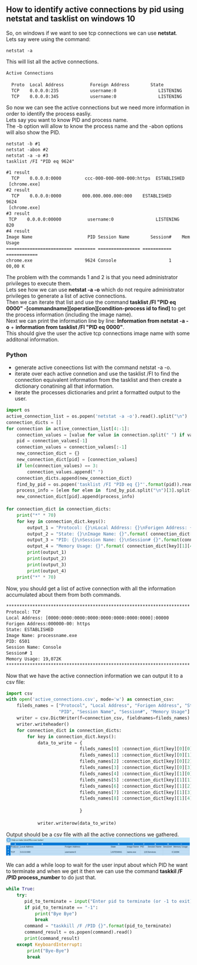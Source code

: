 <h2>How to identify active connections by pid using netstat and tasklist on windows 10</h2>
So, on windows if we want to see tcp connections we can use <b>netstat</b>. <br>
Lets say were using the command:

```console
netstat -a
```
This will list all the active connections.

```console
Active Connections

  Proto  Local Address          Foreign Address        State
  TCP    0.0.0.0:235            username:0                LISTENING
  TCP    0.0.0.0:345            username:0                LISTENING
```
So now we can see the active connections but we need more information in order to identify the process easliy.<br>
Lets say you want to know PID and process name.<br>
The -b option will allow to know the process name and the -abon options will also show the PID.
```console
netstat -b #1
netstat -abon #2
netstat -a -o #3
tasklist /FI "PID eq 9624"
```

```console
#1 result
  TCP    0.0.0.0:0000         ccc-000-000-000-000:https  ESTABLISHED
 [chrome.exe]
#2 result
  TCP    0.0.0.0:0000        000.000.000.000:000    ESTABLISHED     9624
 [chrome.exe]
#3 result
 TCP    0.0.0.0:00000          username:0                LISTENING       820
#4 result
Image Name                     PID Session Name        Session#    Mem Usage
========================= ======== ================ =========== ============
chrome.exe                    9624 Console                    1     00,00 K
```

The problem with the commands 1 and 2 is that you need administrator privileges to execute them.<br>
Lets see how we can use <b>netstat -a -o</b> which do not require administrator privileges to generate a list of active connections.<br>
Then we can iterate that list and use the command <b>tasklist /FI "PID eq 0000" -[commandname][operation][condition-process id to find]</b> to get the process information (including the image name).<br>
Next we can print the information line by line:
<b>Information from netstat -a -o</b> + <b>information from tasklist /FI "PID eq 0000"</b>.<br>
This should give the user the active tcp connections image name with some additonal information.

<h3>Python</h3>

* generate active coneections list with the command netstat -a -o.
* iterate over each active connetion and use the tasklist /FI to find the connection equivalent information from the tasklist and then create a dictionary conatining all that information.
* iterate the processes dictionaries and print a formatted output to the user.

```python
import os
active_connection_list = os.popen('netstat -a -o').read().split("\n")
connection_dicts = []
for connection in active_connection_list[4:-1]:
    connection_values = [value for value in connection.split(" ") if value]
    pid = connection_values[-1]
    connection_values = connection_values[:-1]
    new_connection_dict = {}
    new_connection_dict[pid] = [connection_values]
    if len(connection_values) == 3:
        connection_values.append(" ")
    connection_dicts.append(new_connection_dict)
    find_by_pid = os.popen('tasklist /FI "PID eq {}"'.format(pid)).read()
    process_info = [elem for elem in  find_by_pid.split("\n")[3].split(" ") if elem != ""]
    new_connection_dict[pid].append(process_info)
   
for connection_dict in connection_dicts:
    print("*" * 70)
    for key in connection_dict.keys():       
        output_1 = "Protocol: {}\nLocal Address: {}\nForigen Address: {}".format(connection_dict[key][0][0], connection_dict[key][0][1],  connection_dict[key][0][2])
        output_2 = "State: {}\nImage Name: {}".format( connection_dict[key][0][3], connection_dict[key][1][0])
        output_3 = "PID: {}\nSession Name: {}\nSession# {}".format(connection_dict[key][1][1],connection_dict[key][1][2],connection_dict[key][1][3])
        output_4 = "Memory Usage: {}".format( connection_dict[key][1][4] + connection_dict[key][1][5])
        print(output_1)
        print(output_2)
        print(output_3)
        print(output_4)
    print("*" * 70)

```
Now, you should get a list of active connection with all the information accumulated about them from both commands. 


```console
**********************************************************************
Protocol: TCP
Local Address: [0000:0000:0000:0000:0000:0000:0000:0000]:00000
Forigen Address:000000-00: https
State: ESTABLISHED
Image Name: processname.exe
PID: 6501
Session Name: Console
Session# 1
Memory Usage: 19,072K
**********************************************************************
```
Now that we have the active connection information we can output it to a csv file:

```python
import csv
with open('active_connections.csv', mode='w') as connection_csv:
    fileds_names = ["Protocol", "Local Address", "Forigen Address", "State", "Image Name",
                    "PID", "Session Name", "Session#", "Memory Usage"]
    writer = csv.DictWriter(f=connection_csv, fieldnames=fileds_names)
    writer.writeheader()
    for connection_dict in connection_dicts:
        for key in connection_dict.keys():
            data_to_write = {
                            fileds_names[0] :connection_dict[key][0][0],
                            fileds_names[1] :connection_dict[key][0][1],
                            fileds_names[2] :connection_dict[key][0][2],
                            fileds_names[3] :connection_dict[key][0][3],
                            fileds_names[4] :connection_dict[key][1][0],
                            fileds_names[5] :connection_dict[key][1][1],
                            fileds_names[6] :connection_dict[key][1][2],
                            fileds_names[7] :connection_dict[key][1][3],
                            fileds_names[8] :connection_dict[key][1][4] + connection_dict[key][1][5]
                            
                            }
         
            writer.writerow(data_to_write)

```
Output should be a csv file with all the active connections we gathered.
<img src="tcp_csv.png"></img>

We can add a while loop to wait for the user input about which PID he want to terminate and when
we get it then we can use the command <b>taskkil /F /PID process_number</b> to do just that.

```python
while True:
    try:
       pid_to_terminate = input("Enter pid to terminate (or -1 to exit):")
       if pid_to_terminate == "-1":
           print("Bye Bye")
           break
       command = "taskkill /F /PID {}".format(pid_to_terminate)
       command_result = os.popen(command).read()
       print(command_result)
    except KeyboardInterrupt:
        print("Bye-Bye")
        break

```
